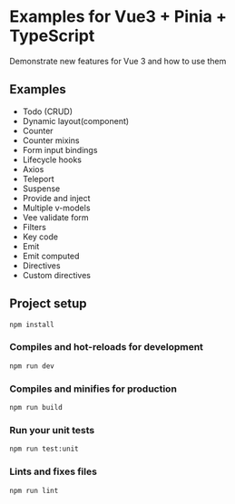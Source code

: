 # Examples for Vue3 + Pinia + TypeScript
Demonstrate new features for Vue 3 and how to use them

Examples
------------
* Todo (CRUD)
* Dynamic layout(component)
* Counter
* Counter mixins
* Form input bindings
* Lifecycle hooks
* Axios
* Teleport
* Suspense
* Provide and inject
* Multiple v-models
* Vee validate form
* Filters
* Key code
* Emit
* Emit computed
* Directives
* Custom directives

## Project setup
```
npm install
```

### Compiles and hot-reloads for development
```
npm run dev
```

### Compiles and minifies for production
```
npm run build
```

### Run your unit tests
```
npm run test:unit
```

### Lints and fixes files
```
npm run lint
```
